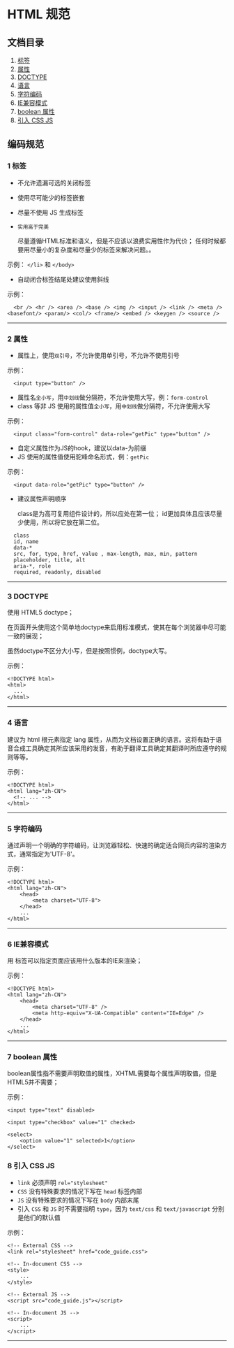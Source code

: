 # HTML 规范

## 文档目录

1. [标签](#1-标签)
2. [属性](#2-属性)
3. [DOCTYPE](#3-DOCTYPE)
4. [语言](#4-语言)
5. [字符编码](#5-字符编码)
6. [IE兼容模式](#6-IE兼容模式)
7. [boolean 属性](7-boolean-属性)
8. [引入 CSS JS](8-引入-CSS-JS)


## 编码规范

### 1 标签

- 不允许遗漏可选的关闭标签
- 使用尽可能少的标签嵌套
- 尽量不使用 JS 生成标签

- `实用高于完美`

  尽量遵循HTML标准和语义，但是不应该以浪费实用性作为代价；
  任何时候都要用尽量小的复杂度和尽量少的标签来解决问题。。

示例： 
`</li>` 和 `</body>`

- 自动闭合标签结尾处建议使用斜线

示例： 
```
  <br /> <hr /> <area /> <base /> <img /> <input /> <link /> <meta /> <basefont/> <param/> <col/> <frame/> <embed /> <keygen /> <source /> 
```

---

### 2 属性

- 属性上，使用`双引号`，不允许使用单引号，不允许不使用引号

示例：
```
  <input type="button" />
```

- 属性名`全小写`，用`中划线`做分隔符，不允许使用大写，例：`form-control`
- class 等非 JS 使用的属性值`全小写`，用`中划线`做分隔符，不允许使用大写

示例：
```
  <input class="form-control" data-role="getPic" type="button" />
```


- 自定义属性作为JS的hook，建议以data-为前缀
- JS 使用的属性值使用驼峰命名形式，例：`getPic`

示例：
```
  <input data-role="getPic" type="button" />
```

- 建议属性声明顺序

  class是为高可复用组件设计的，所以应处在第一位；
  id更加具体且应该尽量少使用，所以将它放在第二位。

```
  class
  id, name
  data-*
  src, for, type, href, value , max-length, max, min, pattern
  placeholder, title, alt
  aria-*, role
  required, readonly, disabled
```
---

### 3 DOCTYPE

使用 HTML5 doctype；

在页面开头使用这个简单地doctype来启用标准模式，使其在每个浏览器中尽可能一致的展现；

虽然doctype不区分大小写，但是按照惯例，doctype大写。

示例：
```
<!DOCTYPE html>
<html>
  ...
</html>
```

---

### 4 语言

建议为 html 根元素指定 lang 属性，从而为文档设置正确的语言。这将有助于语音合成工具确定其所应该采用的发音，有助于翻译工具确定其翻译时所应遵守的规则等等。

示例：
```
<!DOCTYPE html>
<html lang="zh-CN">
  <!-- ... -->
</html>
```

---

### 5 字符编码

通过声明一个明确的字符编码，让浏览器轻松、快速的确定适合网页内容的渲染方式，通常指定为'UTF-8'。

示例：
```
<!DOCTYPE html>
<html lang="zh-CN">
    <head>
        <meta charset="UTF-8">
    </head>
    ...
</html>
```

---

### 6 IE兼容模式

用 <meta> 标签可以指定页面应该用什么版本的IE来渲染；

示例：
```
<!DOCTYPE html>
<html lang="zh-CN">
    <head>
        <meta charset="UTF-8" />
        <meta http-equiv="X-UA-Compatible" content="IE=Edge" />
    </head>
    ...
</html>
```

---

### 7 boolean 属性

boolean属性指不需要声明取值的属性，XHTML需要每个属性声明取值，但是HTML5并不需要；

示例：
```
<input type="text" disabled>

<input type="checkbox" value="1" checked>

<select>
    <option value="1" selected>1</option>
</select>
```

### 8 引入 CSS JS

- `link` 必须声明 `rel="stylesheet"`
- `CSS` 没有特殊要求的情况下写在 `head` 标签内部
- `JS` 没有特殊要求的情况下写在 `body` 内部末尾
- 引入 `CSS` 和 `JS` 时不需要指明 `type`，因为 `text/css` 和 `text/javascript` 分别是他们的默认值

示例：
```
<!-- External CSS -->
<link rel="stylesheet" href="code_guide.css">

<!-- In-document CSS -->
<style>
    ...
</style>

<!-- External JS -->
<script src="code_guide.js"></script>

<!-- In-document JS -->
<script>
    ...
</script>
```

---



